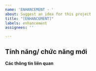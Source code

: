 ```yaml
---
name: 'ENHANCEMENT - '
about: Suggest an idea for this project
title: "[ENHANCEMENT]"
labels: enhancement
assignees: ''

---
```


**Tính năng/ chức năng mới**
- 

**Các thông tin liên quan**
